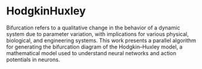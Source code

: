 # HodgkinHuxley
Bifurcation refers to a qualitative change in the behavior of a dynamic system due to parameter variation, with implications for various physical, biological, and engineering systems. This work presents a parallel algorithm for generating the bifurcation diagram of the Hodgkin–Huxley model, a mathematical model used to understand neural networks and action potentials in neurons.
